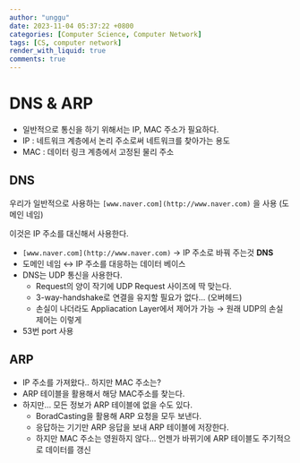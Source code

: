 ```yaml
---
author: "unggu"
date: 2023-11-04 05:37:22 +0800
categories: [Computer Science, Computer Network]
tags: [CS, computer network]
render_with_liquid: true
comments: true
---
```

# DNS & ARP

- 일반적으로 통신을 하기 위해서는 IP, MAC 주소가 필요하다.
- IP : 네트워크 계층에서 논리 주소로써 네트워크를 찾아가는 용도
- MAC : 데이터 링크 계층에서 고정된 물리 주소

## DNS

우리가 일반적으로 사용하는 `[www.naver.com](http://www.naver.com)` 을 사용 (도메인 네임)

이것은 IP 주소를 대신해서 사용한다.

- `[www.naver.com](http://www.naver.com)` → IP 주소로 바꿔 주는것 **DNS**
- 도메인 네임 ↔ IP 주소를 대응하는 데이터 베이스
- DNS는 UDP 통신을 사용한다.
    - Request의 양이 작기에 UDP Request 사이즈에 딱 맞는다.
    - 3-way-handshake로 연결을 유지할 필요가 없다… (오버헤드)
    - 손실이 나더라도 Appliacation Layer에서 제어가 가능 → 원래 UDP의 손실 제어는 이렇게
- 53번 port 사용

## ARP

- IP 주소를 가져왔다.. 하지만 MAC 주소는?
- ARP 테이블을 활용해서 해당 MAC주소를 찾는다.
- 하지만… 모든 정보가 ARP 테이블에 없을 수도 있다.
    - BoradCasting을 활용해 ARP 요청을 모두 보낸다.
    - 응답하는 기기만 ARP 응답을 보내 ARP 테이블에 저장한다.
    - 하지만 MAC 주소는 영원하지 않다… 언젠가 바뀌기에 ARP 테이블도 주기적으로 데이터를 갱신